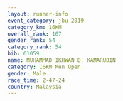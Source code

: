 ```yaml
---
layout: runner-info 
event_category: jbu-2019 
category_km: 16KM  
overall_rank: 107
gender_rank: 54
category_rank: 54
bib: 61059
name: MUHAMMAD IKHWAN B. KAMARUDIN
category: 16KM Men Open
gender: Male
race_time: 2-47-24
country: Malaysia
---
```

